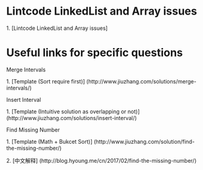 # Lintcode LinkedList and Array issues
<p>1. [Lintcode LinkedList and Array issues]

# Useful links for specific questions
<p>Merge Intervals
<p>1. [Template (Sort require first)] (http://www.jiuzhang.com/solutions/merge-intervals/)

<p>Insert Interval
<p>1. [Template (Intuitive solution as overlapping or not)] (http://www.jiuzhang.com/solutions/insert-interval/)

<p>Find Missing Number
<p>1. [Template (Math + Bukcet Sort)] (http://www.jiuzhang.com/solution/find-the-missing-number/)
<p>2. [中文解释] (http://blog.hyoung.me/cn/2017/02/find-the-missing-number/)
